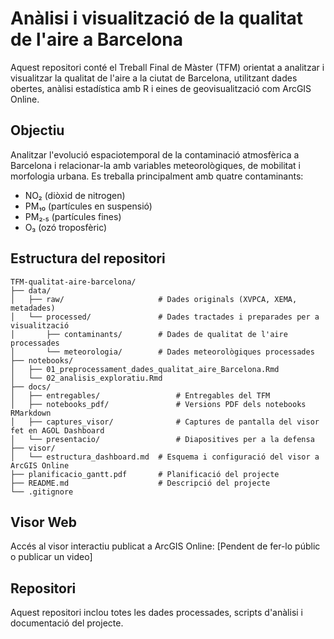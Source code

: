 # Anàlisi i visualització de la qualitat de l'aire a Barcelona

Aquest repositori conté el Treball Final de Màster (TFM) orientat a analitzar i visualitzar la qualitat de l'aire a la ciutat de Barcelona, utilitzant dades obertes, anàlisi estadística amb R i eines de geovisualització com ArcGIS Online.

## Objectiu

Analitzar l'evolució espaciotemporal de la contaminació atmosfèrica a Barcelona i relacionar-la amb variables meteorològiques, de mobilitat i morfologia urbana. Es treballa principalment amb quatre contaminants:

- NO₂ (diòxid de nitrogen)
- PM₁₀ (partícules en suspensió) 
- PM₂.₅ (partícules fines) 
- O₃ (ozó troposfèric)

## Estructura del repositori

```plaintext
TFM-qualitat-aire-barcelona/
├── data/
│   ├── raw/                     # Dades originals (XVPCA, XEMA, metadades)
│   └── processed/               # Dades tractades i preparades per a visualització
│       ├── contaminants/        # Dades de qualitat de l'aire processades
│       └── meteorologia/        # Dades meteorològiques processades
├── notebooks/
│   ├── 01_preprocessament_dades_qualitat_aire_Barcelona.Rmd    
│   └── 02_analisis_exploratiu.Rmd
├── docs/
│   ├── entregables/                 # Entregables del TFM
│   ├── notebooks_pdf/               # Versions PDF dels notebooks RMarkdown
│   ├── captures_visor/              # Captures de pantalla del visor fet en AGOL Dashboard
│   └── presentacio/                 # Diapositives per a la defensa
├── visor/
│   └── estructura_dashboard.md  # Esquema i configuració del visor a ArcGIS Online
├── planificacio_gantt.pdf       # Planificació del projecte
├── README.md                    # Descripció del projecte
└── .gitignore 
```


## Visor Web

Accés al visor interactiu publicat a ArcGIS Online:
[Pendent de fer-lo públic o publicar un video]


## Repositori

Aquest repositori inclou totes les dades processades, scripts d'anàlisi i documentació del projecte.
